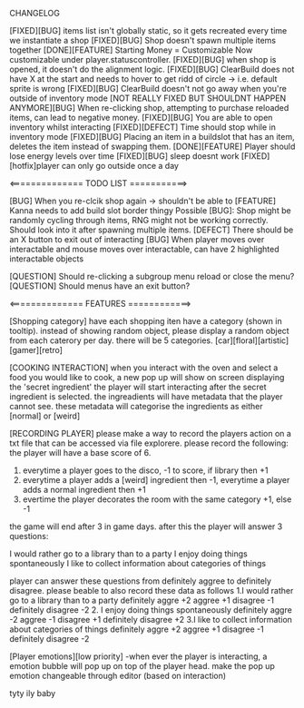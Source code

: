CHANGELOG

[FIXED][BUG] items list isn't globally static, so it gets recreated every time we instantiate a shop
[FIXED][BUG] Shop doesn't spawn multiple items together
[DONE][FEATURE] Starting Money = Customizable
	Now customizable under player.statuscontroller.
[FIXED][BUG] when shop is opened, it doesn't do the alignment logic.
[FIXED][BUG] ClearBuild does not have X at the start and needs to hover to get ridd of circle -> i.e. default sprite is wrong
[FIXED][BUG] ClearBuild doesn't not go away when you're outside of inventory mode
[NOT REALLY FIXED BUT SHOULDNT HAPPEN ANYMORE][BUG] When re-clicking shop, attempting to purchase reloaded items, can lead to negative money.
[FIXED][BUG] You are able to open inventory whilst interacting
[FIXED][DEFECT] Time should stop while in inventory mode
[FIXED][BUG] Placing an item in a buildslot that has an item, deletes the item instead of swapping them.
[DONE][FEATURE] Player should lose energy levels over time
[FIXED][BUG] sleep doesnt work
[FIXED][hotfix]player can only go outside once a day




<============== TODO LIST ===========>

[BUG] When you re-clcik shop again -> shouldn't be able to
[FEATURE] Kanna needs to add build slot border thingy
Possible [BUG]: Shop might be randomly cycling through items, RNG might not be working correctly. Should look into it after spawning multiple items.
[DEFECT] There should be an X button to exit out of interacting
[BUG] When player moves over interactable and mouse moves over interactable, can have 2 highlighted interactable objects

[QUESTION] Should re-clicking a subgroup menu reload or close the menu?
[QUESTION] Should menus have an exit button?




<============== FEATURES ============>

[Shopping category]
have each shopping iten have a category (shown in tooltip). instead of showing random object, please display a random object from each caterory per day. there will be 5 categories. [car][floral][artistic][gamer][retro]

[COOKING INTERACTION]
when you interact with the oven and select a food you would like to cook, a new pop up will show on screen displaying the 'secret ingredient'
the player will start interacting after the secret ingredient is selected. the ingreadients will have metadata that the player cannot see. these metadata will categorise the ingredients as either [normal] or [weird] 

[RECORDING PLAYER]
please make a way to record the players action on a txt file that can be accessed via file explorere.
please record the following:
the player will have a base score of 6.
1. everytime a player goes to the disco, -1 to score, if library then +1
2. everytime a player adds a [weird] ingredient then -1, everytime a player adds a normal ingredient then +1 
3. evertime the player decorates the room with the same category +1, else -1

the game will end after 3 in game days. after this the player will answer 3 questions:

I would rather go to a library than to a party 
I enjoy doing things spontaneously
I like to collect information about categories of things

player can answer these questions from definitely aggree to definitely disagree. please beable to also record these data as follows
1.I would rather go to a library than to a party 
	definitely aggre +2
	aggree +1
	disagree -1
	definitely disagree -2
2. I enjoy doing things spontaneously
	definitely aggre -2
	aggree -1
	disagree +1
	definitely disagree +2
3.I like to collect information about categories of things
	definitely aggre +2
	aggree +1
	disagree -1
	definitely disagree -2

[Player emotions][low priority]
-when ever the player is interacting, a emotion bubble will pop up on top of the player head. make the pop up emotion changeable through editor (based on interaction)

tyty ily baby




	